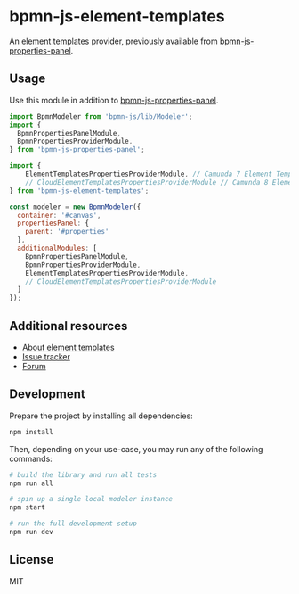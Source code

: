 # bpmn-js-element-templates

An [element templates](https://github.com/bpmn-io/element-templates) provider, previously available from [bpmn-js-properties-panel](https://github.com/bpmn-io/bpmn-js-properties-panel).

## Usage

Use this module in addition to [bpmn-js-properties-panel](https://github.com/bpmn-io/bpmn-js-properties-panel#usage).


```javascript
import BpmnModeler from 'bpmn-js/lib/Modeler';
import {
  BpmnPropertiesPanelModule,
  BpmnPropertiesProviderModule,
} from 'bpmn-js-properties-panel';

import {
    ElementTemplatesPropertiesProviderModule, // Camunda 7 Element Templates
    // CloudElementTemplatesPropertiesProviderModule // Camunda 8 Element Templates
} from 'bpmn-js-element-templates';

const modeler = new BpmnModeler({
  container: '#canvas',
  propertiesPanel: {
    parent: '#properties'
  },
  additionalModules: [
    BpmnPropertiesPanelModule,
    BpmnPropertiesProviderModule,
    ElementTemplatesPropertiesProviderModule,
    // CloudElementTemplatesPropertiesProviderModule
  ]
});
```

## Additional resources

* [About element templates](https://github.com/bpmn-io/element-templates)
* [Issue tracker](https://github.com/bpmn-io/bpmn-js-element-templates/issues)
* [Forum](https://forum.bpmn.io)


## Development

Prepare the project by installing all dependencies:

```sh
npm install
```

Then, depending on your use-case, you may run any of the following commands:

```sh
# build the library and run all tests
npm run all

# spin up a single local modeler instance
npm start

# run the full development setup
npm run dev
```

## License

MIT
